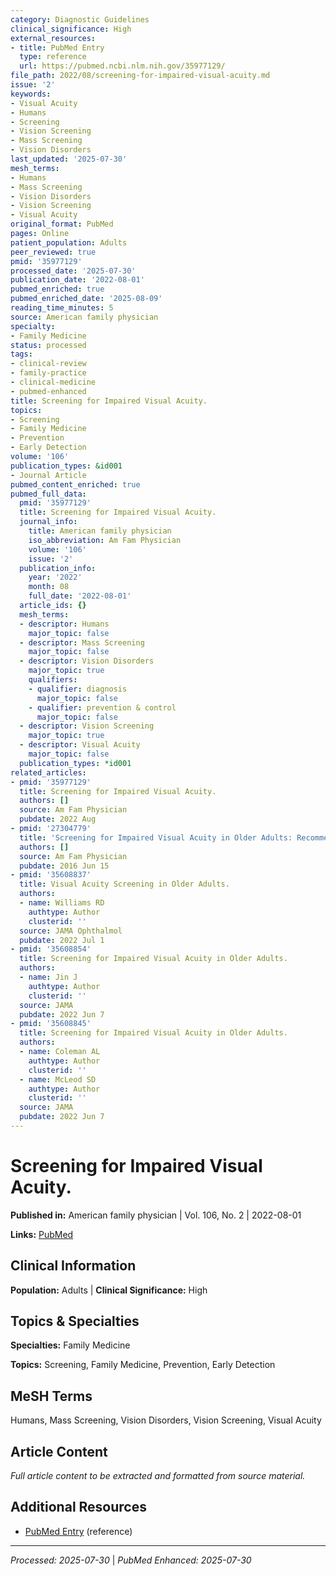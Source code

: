 ```yaml
---
category: Diagnostic Guidelines
clinical_significance: High
external_resources:
- title: PubMed Entry
  type: reference
  url: https://pubmed.ncbi.nlm.nih.gov/35977129/
file_path: 2022/08/screening-for-impaired-visual-acuity.md
issue: '2'
keywords:
- Visual Acuity
- Humans
- Screening
- Vision Screening
- Mass Screening
- Vision Disorders
last_updated: '2025-07-30'
mesh_terms:
- Humans
- Mass Screening
- Vision Disorders
- Vision Screening
- Visual Acuity
original_format: PubMed
pages: Online
patient_population: Adults
peer_reviewed: true
pmid: '35977129'
processed_date: '2025-07-30'
publication_date: '2022-08-01'
pubmed_enriched: true
pubmed_enriched_date: '2025-08-09'
reading_time_minutes: 5
source: American family physician
specialty:
- Family Medicine
status: processed
tags:
- clinical-review
- family-practice
- clinical-medicine
- pubmed-enhanced
title: Screening for Impaired Visual Acuity.
topics:
- Screening
- Family Medicine
- Prevention
- Early Detection
volume: '106'
publication_types: &id001
- Journal Article
pubmed_content_enriched: true
pubmed_full_data:
  pmid: '35977129'
  title: Screening for Impaired Visual Acuity.
  journal_info:
    title: American family physician
    iso_abbreviation: Am Fam Physician
    volume: '106'
    issue: '2'
  publication_info:
    year: '2022'
    month: 08
    full_date: '2022-08-01'
  article_ids: {}
  mesh_terms:
  - descriptor: Humans
    major_topic: false
  - descriptor: Mass Screening
    major_topic: false
  - descriptor: Vision Disorders
    major_topic: true
    qualifiers:
    - qualifier: diagnosis
      major_topic: false
    - qualifier: prevention & control
      major_topic: false
  - descriptor: Vision Screening
    major_topic: true
  - descriptor: Visual Acuity
    major_topic: false
  publication_types: *id001
related_articles:
- pmid: '35977129'
  title: Screening for Impaired Visual Acuity.
  authors: []
  source: Am Fam Physician
  pubdate: 2022 Aug
- pmid: '27304779'
  title: 'Screening for Impaired Visual Acuity in Older Adults: Recommendation Statement.'
  authors: []
  source: Am Fam Physician
  pubdate: 2016 Jun 15
- pmid: '35608837'
  title: Visual Acuity Screening in Older Adults.
  authors:
  - name: Williams RD
    authtype: Author
    clusterid: ''
  source: JAMA Ophthalmol
  pubdate: 2022 Jul 1
- pmid: '35608854'
  title: Screening for Impaired Visual Acuity in Older Adults.
  authors:
  - name: Jin J
    authtype: Author
    clusterid: ''
  source: JAMA
  pubdate: 2022 Jun 7
- pmid: '35608845'
  title: Screening for Impaired Visual Acuity in Older Adults.
  authors:
  - name: Coleman AL
    authtype: Author
    clusterid: ''
  - name: McLeod SD
    authtype: Author
    clusterid: ''
  source: JAMA
  pubdate: 2022 Jun 7
---
```


# Screening for Impaired Visual Acuity.

**Published in:** American family physician | Vol. 106, No. 2 | 2022-08-01

**Links:** [PubMed](https://pubmed.ncbi.nlm.nih.gov/35977129/)

## Clinical Information

**Population:** Adults | **Clinical Significance:** High

## Topics & Specialties

**Specialties:** Family Medicine

**Topics:** Screening, Family Medicine, Prevention, Early Detection

## MeSH Terms

Humans, Mass Screening, Vision Disorders, Vision Screening, Visual Acuity

## Article Content

*Full article content to be extracted and formatted from source material.*

## Additional Resources

- [PubMed Entry](https://pubmed.ncbi.nlm.nih.gov/35977129/) (reference)

---

*Processed: 2025-07-30* | *PubMed Enhanced: 2025-07-30*
